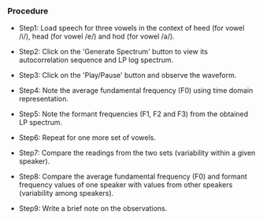 ### Procedure

- Step1: Load speech for three vowels in the context of heed (for vowel /i/), head (for vowel /e/) and hod (for vowel /a/).

- Step2: Click on the 'Generate Spectrum' button to view its autocorrelation sequence and LP log spectrum.

- Step3: Click on the 'Play/Pause' button and observe the waveform.

- Step4: Note the average fundamental frequency (F0) using time domain representation.

- Step5: Note the formant frequencies (F1, F2 and F3) from the obtained LP spectrum.

- Step6: Repeat for one more set of vowels.

- Step7: Compare the readings from the two sets (variability within a given speaker).

- Step8: Compare the average fundamental frequency (F0) and formant frequency values of one speaker with values from other speakers (variability among speakers).

- Step9: Write a brief note on the observations.


